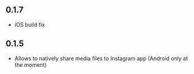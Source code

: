 ## 0.1.7
* iOS build fix

## 0.1.5
* Allows to natively share media files to Instagram app (Android only at the moment)
